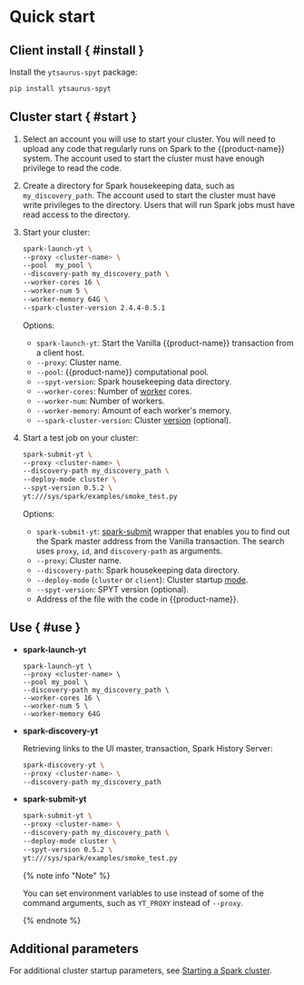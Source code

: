 # Quick start

## Client install { #install }

Install the `ytsaurus-spyt` package:

```bash
pip install ytsaurus-spyt
```
## Cluster start { #start }

1. Select an account you will use to start your cluster. You will need to upload any code that regularly runs on Spark to the {{product-name}} system. The account used to start the cluster must have enough privilege to read the code.
2. Create a directory for Spark housekeeping data, such as `my_discovery_path`. The account used to start the cluster must have write privileges to the directory. Users that will run Spark jobs must have read access to the directory.
3. Start your cluster:
   ```bash
   spark-launch-yt \
   --proxy <cluster-name> \
   --pool  my_pool \
   --discovery-path my_discovery_path \
   --worker-cores 16 \
   --worker-num 5 \
   --worker-memory 64G \
   --spark-cluster-version 2.4.4-0.5.1
   ```

   Options:
   - `spark-launch-yt`: Start the Vanilla {{product-name}} transaction from a client host.
   - `--proxy`: Cluster name.
   - `--pool`: {{product-name}} computational pool.
   - `--spyt-version`: Spark housekeeping data directory.
   - `--worker-cores`: Number of [worker](../../../../user-guide/data-processing/spyt/cluster/cluster-desc.md#spark-standalone-в-yt--spark-standalone) cores.
   - `--worker-num`: Number of workers.
   - `--worker-memory`: Amount of each worker's memory.
   - `--spark-cluster-version`: Cluster [version](../spyt/version.md) (optional).


4. Start a test job on your cluster:
   ```bash
   spark-submit-yt \
   --proxy <cluster-name> \
   --discovery-path my_discovery_path \
   --deploy-mode cluster \
   --spyt-version 0.5.2 \
   yt:///sys/spark/examples/smoke_test.py
   ```

   Options:
   - `spark-submit-yt`: [spark-submit](https://spark.apache.org/docs/latest/submitting-applications.html) wrapper that enables you to find out the Spark master address from the Vanilla transaction. The search uses `proxy`, `id`, and `discovery-path` as arguments.
   - `--proxy`: Cluster name.
   - `--discovery-path`: Spark housekeeping data directory.
   - `--deploy-mode` (`cluster` or `client`): Cluster startup [mode](../../../../user-guide/data-processing/spyt/cluster/cluster-desc.md#cluster-mode--cluster-mode).
   - `--spyt-version`: SPYT version (optional).
   - Address of the file with the code in {{product-name}}.

## Use { #use }

- **spark-launch-yt**

   ```
   spark-launch-yt \
   --proxy <cluster-name> \
   --pool my_pool \
   --discovery-path my_discovery_path \
   --worker-cores 16 \
   --worker-num 5 \
   --worker-memory 64G
   ```

- **spark-discovery-yt**

   Retrieving links to the UI master, transaction, Spark History Server:

   ```bash
   spark-discovery-yt \
   --proxy <cluster-name> \
   --discovery-path my_discovery_path
   ```

- **spark-submit-yt**

   ```bash
   spark-submit-yt \
   --proxy <cluster-name> \
   --discovery-path my_discovery_path \
   --deploy-mode cluster \
   --spyt-version 0.5.2 \
   yt:///sys/spark/examples/smoke_test.py
   ```

   {% note info "Note" %}

   You can set environment variables to use instead of some of the command arguments, such as `YT_PROXY` instead of `--proxy`.

   {% endnote %}


## Additional parameters

For additional cluster startup parameters, see [Starting a Spark cluster](../../../../user-guide/data-processing/spyt/cluster/cluster-start.md).




